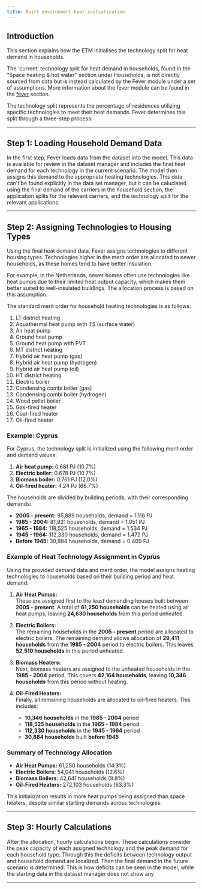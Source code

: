 ```yaml
---
title: Built environment heat initialization
---
```


## Introduction
This section explains how the ETM initialises the technology split for heat demand in households. 

The 'current' technology split for heat demand in households, found in the "Space heating & hot water" section under Households, is not directly sourced from data but is instead calculated by the Fever module under a set of assumptions. 
More information about the fever module can be found in the [fever](/contrib/fever) section.

The technology split represents the percentage of residences utilizing specific technologies to meet their heat demands. Fever determines this split through a three-step process:

---

## Step 1: Loading Household Demand Data
In the first step, Fever loads data from the dataset into the model. This data is available for review in the dataset manager and includes the final heat demand for each technology in the current scenario. The model then assigns this demand to the appropriate heating technologies.
This data can't be found explicitly in the data set manager, but it can be caluclated using the final demand of the carriers in the household section, the application splits for the relevant carriers, and the technology split for the relevant applications.

---

## Step 2: Assigning Technologies to Housing Types
Using the final heat demand data, Fever assigns technologies to different housing types. Technologies higher in the merit order are allocated to newer households, as these homes tend to have better insulation. 

For example, in the Netherlands, newer homes often use technologies like heat pumps due to their limited heat output capacity, which makes them better suited to well-insulated buildings. The allocation process is based on this assumption.

The standard merit order for household heating technologies is as follows:

1. LT district heating
2. Aquathermal heat pump with TS (surface water)
3. Air heat pump
4. Ground heat pump
5. Ground heat pump with PVT
6. MT district heating
7. Hybrid air heat pump (gas)
8. Hybrid air heat pump (hydrogen)
9. Hybrid air heat pump (oil)
10. HT district heating
11. Electric boiler
12. Condensing combi boiler (gas)
13. Condensing combi boiler (hydrogen)
14. Wood pellet boiler
15. Gas-fired heater
16. Coal-fired heater
17. Oil-fired heater

### Example: Cyprus
For Cyprus, the technology split is initialized using the following merit order and demand values:

1. **Air heat pump:** 0.681 PJ (10.7%)
2. **Electric boiler:** 0.678 PJ (10.7%)
3. **Biomass boiler:** 0.761 PJ (12.0%)
4. **Oil-fired heater:** 4.24 PJ (66.7%)

The households are divided by building periods, with their corresponding demands:

- **2005 - present:** 85,889 households, demand = 1.116 PJ
- **1985 - 2004:** 81,921 households, demand = 1.051 PJ
- **1965 - 1984:** 118,525 households, demand = 1.534 PJ
- **1945 - 1964:** 112,330 households, demand = 1.472 PJ
- **Before 1945:** 30,884 households, demand = 0.409 PJ

### Example of Heat Technology Assignment in Cyprus

Using the provided demand data and merit order, the model assigns heating technologies to households based on their building period and heat demand:

1. **Air Heat Pumps:**  
   These are assigned first to the least demanding houses built between **2005 - present**. A total of **61,250 households** can be heated using air heat pumps, leaving **24,630 households** from this period unheated.

2. **Electric Boilers:**  
   The remaining households in the **2005 - present** period are allocated to electric boilers. The remaining demand allows allocation of **29,411 households** from the **1985 - 2004** period to electric boilers. This leaves **52,510 households** in this period unheated.

3. **Biomass Heaters:**  
   Next, biomass heaters are assigned to the unheated households in the **1985 - 2004** period. This covers **42,164 households**, leaving **10,346 households** from this period without heating.

4. **Oil-Fired Heaters:**  
   Finally, all remaining households are allocated to oil-fired heaters. This includes:
   - **10,346 households** in the **1985 - 2004** period
   - **118,525 households** in the **1965 - 1984** period
   - **112,330 households** in the **1945 - 1964** period
   - **30,884 households** built **before 1945**

### Summary of Technology Allocation
- **Air Heat Pumps:** 61,250 households (14.3%)
- **Electric Boilers:** 54,041 households (12.6%)
- **Biomass Boilers:** 42,641 households (9.8%)
- **Oil-Fired Heaters:** 272,103 households (63.3%)



This initialization results in more heat pumps being assigned than space heaters, despite similar starting demands across technologies.

---

## Step 3: Hourly Calculations

After the allocation, hourly calculations begin. These calculations consider the peak capacity of each assigned technology and the peak demand for each household type. Through this the deficits between technology output and household demand are localized. Then the final demand in the future scenario is determined. This is how deficits can be seen in the model, while the starting data in the dataset manager does not show any

---
